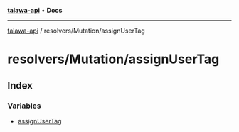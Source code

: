 [**talawa-api**](../../../README.md) • **Docs**

***

[talawa-api](../../../modules.md) / resolvers/Mutation/assignUserTag

# resolvers/Mutation/assignUserTag

## Index

### Variables

- [assignUserTag](variables/assignUserTag.md)
